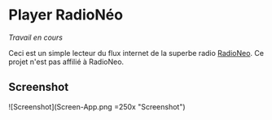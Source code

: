 Player RadioNéo
===============

*Travail en cours*

Ceci est un simple lecteur du flux internet de la superbe radio [RadioNeo](http://www.radioneo.org/).
Ce projet n'est pas affilié à RadioNeo.

## Screenshot

![Screenshot](Screen-App.png =250x "Screenshot")